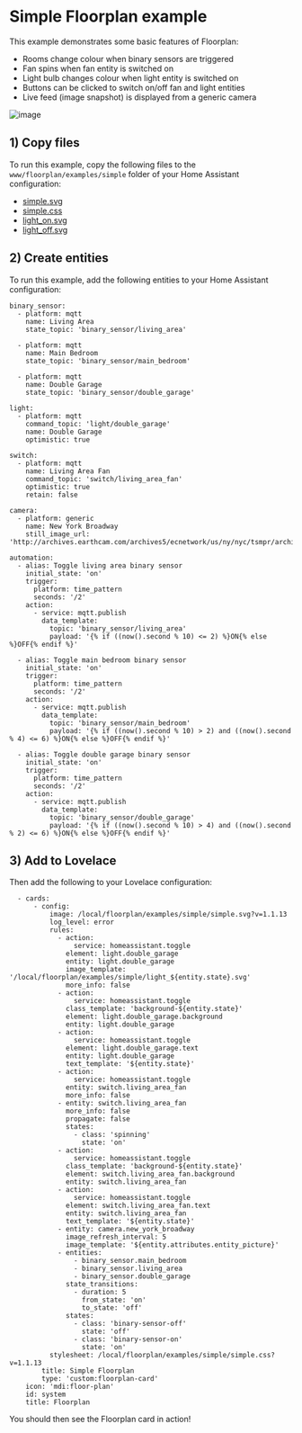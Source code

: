 # Simple Floorplan example #

This example demonstrates some basic features of Floorplan:

- Rooms change colour when binary sensors are triggered
- Fan spins when fan entity is switched on
- Light bulb changes colour when light entity is switched on
- Buttons can be clicked to switch on/off fan and light entities
- Live feed (image snapshot) is displayed from a generic camera

![image](https://user-images.githubusercontent.com/2073827/57652695-7b80b700-7613-11e9-874f-44b935b875aa.png)

## 1) Copy files

To run this example, copy the following files to the `www/floorplan/examples/simple` folder of your Home Assistant configuration:

- [simple.svg](https://raw.githubusercontent.com/pkozul/lovelace-floorplan/master/www/floorplan/examples/simple/simple.svg)
- [simple.css](https://raw.githubusercontent.com/pkozul/lovelace-floorplan/master/www/floorplan/examples/simple/simple.css)
- [light_on.svg](https://raw.githubusercontent.com/pkozul/lovelace-floorplan/master/www/floorplan/examples/simple/light_on.svg)
- [light_off.svg](https://raw.githubusercontent.com/pkozul/lovelace-floorplan/master/www/floorplan/examples/simple/light_off.svg)

## 2) Create entities

To run this example, add the following entities to your Home Assistant configuration:

```
binary_sensor:
  - platform: mqtt
    name: Living Area
    state_topic: 'binary_sensor/living_area'

  - platform: mqtt
    name: Main Bedroom
    state_topic: 'binary_sensor/main_bedroom'

  - platform: mqtt
    name: Double Garage
    state_topic: 'binary_sensor/double_garage'

light:
  - platform: mqtt
    command_topic: 'light/double_garage'
    name: Double Garage
    optimistic: true

switch:
  - platform: mqtt
    name: Living Area Fan
    command_topic: 'switch/living_area_fan'
    optimistic: true
    retain: false

camera:
  - platform: generic
    name: New York Broadway
    still_image_url: 'http://archives.earthcam.com/archives5/ecnetwork/us/ny/nyc/tsmpr/archive10/live2.jpg'

automation:
  - alias: Toggle living area binary sensor
    initial_state: 'on'
    trigger:
      platform: time_pattern
      seconds: '/2'
    action:
      - service: mqtt.publish
        data_template:
          topic: 'binary_sensor/living_area'
          payload: '{% if ((now().second % 10) <= 2) %}ON{% else %}OFF{% endif %}'

  - alias: Toggle main bedroom binary sensor
    initial_state: 'on'
    trigger:
      platform: time_pattern
      seconds: '/2'
    action:
      - service: mqtt.publish
        data_template:
          topic: 'binary_sensor/main_bedroom'
          payload: '{% if ((now().second % 10) > 2) and ((now().second % 4) <= 6) %}ON{% else %}OFF{% endif %}'

  - alias: Toggle double garage binary sensor
    initial_state: 'on'
    trigger:
      platform: time_pattern
      seconds: '/2'
    action:
      - service: mqtt.publish
        data_template:
          topic: 'binary_sensor/double_garage'
          payload: '{% if ((now().second % 10) > 4) and ((now().second % 2) <= 6) %}ON{% else %}OFF{% endif %}'
```

## 3) Add to Lovelace

Then add the following to your Lovelace configuration:

```
  - cards:
      - config:
          image: /local/floorplan/examples/simple/simple.svg?v=1.1.13
          log_level: error
          rules:
            - action:
                service: homeassistant.toggle
              element: light.double_garage
              entity: light.double_garage
              image_template: '/local/floorplan/examples/simple/light_${entity.state}.svg'
              more_info: false
            - action:
                service: homeassistant.toggle
              class_template: 'background-${entity.state}'
              element: light.double_garage.background
              entity: light.double_garage
            - action:
                service: homeassistant.toggle
              element: light.double_garage.text
              entity: light.double_garage
              text_template: '${entity.state}'
            - action:
                service: homeassistant.toggle
              entity: switch.living_area_fan
              more_info: false
            - entity: switch.living_area_fan
              more_info: false
              propagate: false
              states:
                - class: 'spinning'
                  state: 'on'
            - action:
                service: homeassistant.toggle
              class_template: 'background-${entity.state}'
              element: switch.living_area_fan.background
              entity: switch.living_area_fan
            - action:
                service: homeassistant.toggle
              element: switch.living_area_fan.text
              entity: switch.living_area_fan
              text_template: '${entity.state}'
            - entity: camera.new_york_broadway
              image_refresh_interval: 5
              image_template: '${entity.attributes.entity_picture}'
            - entities:
                - binary_sensor.main_bedroom
                - binary_sensor.living_area
                - binary_sensor.double_garage
              state_transitions:
                - duration: 5
                  from_state: 'on'
                  to_state: 'off'
              states:
                - class: 'binary-sensor-off'
                  state: 'off'
                - class: 'binary-sensor-on'
                  state: 'on'
          stylesheet: /local/floorplan/examples/simple/simple.css?v=1.1.13
        title: Simple Floorplan
        type: 'custom:floorplan-card'
    icon: 'mdi:floor-plan'
    id: system
    title: Floorplan
```

You should then see the Floorplan card in action!
